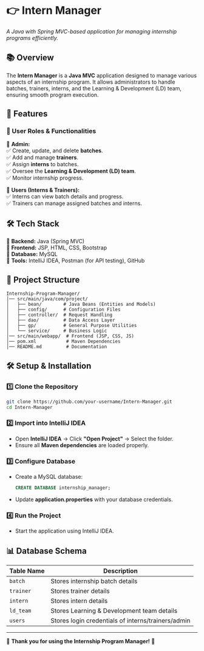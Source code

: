 # 👉 Intern Manager
_A Java with Spring MVC-based application for managing internship programs efficiently._

## 📚 Overview
The **Intern Manager** is a **Java MVC** application designed to manage various aspects of an internship program. It allows administrators to handle batches, trainers, interns, and the Learning & Development (LD) team, ensuring smooth program execution.

## 🚀 Features

### 🔹 User Roles & Functionalities

👤 **Admin:**  
✅ Create, update, and delete **batches**.  
✅ Add and manage **trainers**.  
✅ Assign **interns** to batches.  
✅ Oversee the **Learning & Development (LD) team**.  
✅ Monitor internship progress.  

👥 **Users (Interns & Trainers):**  
✅ Interns can view batch details and progress.  
✅ Trainers can manage assigned batches and interns.  

## 🛠️ Tech Stack

🔹 **Backend:** Java (Spring MVC)  
🔹 **Frontend:** JSP, HTML, CSS, Bootstrap  
🔹 **Database:** MySQL  
🔹 **Tools:** IntelliJ IDEA, Postman (for API testing), GitHub  

## 📂 Project Structure
```
Internship-Program-Manager/
️│── src/main/java/com/project/
️│   ├── bean/        # Java Beans (Entities and Models)
️│   ├── config/      # Configuration Files
️│   ├── controller/  # Request Handling
️│   ├── dao/         # Data Access Layer
️│   ├── gp/          # General Purpose Utilities
️│   └── service/     # Business Logic
️│── src/main/webapp/  # Frontend (JSP, CSS, JS)
️│── pom.xml           # Maven Dependencies
️│── README.md         # Documentation
```

## 🛠️ Setup & Installation

### 1️⃣ Clone the Repository
```sh
git clone https://github.com/your-username/Intern-Manager.git
cd Intern-Manager
```

### 2️⃣ Import into IntelliJ IDEA
- Open **IntelliJ IDEA** → Click **"Open Project"** → Select the folder.  
- Ensure all **Maven dependencies** are loaded properly.  

### 3️⃣ Configure Database
- Create a MySQL database:
  ```sql
  CREATE DATABASE internship_manager;
  ```
- Update **application.properties** with your database credentials.

### 4️⃣ Run the Project
- Start the application using IntelliJ IDEA.

## 📊 Database Schema

| Table Name  | Description |
|-------------|------------|
| `batch` | Stores internship batch details |
| `trainer` | Stores trainer details |
| `intern` | Stores intern details |
| `ld_team` | Stores Learning & Development team details |
| `users` | Stores login credentials of interns/trainers/admin |






---

💪 **Thank you for using the Internship Program Manager!** 🚀


